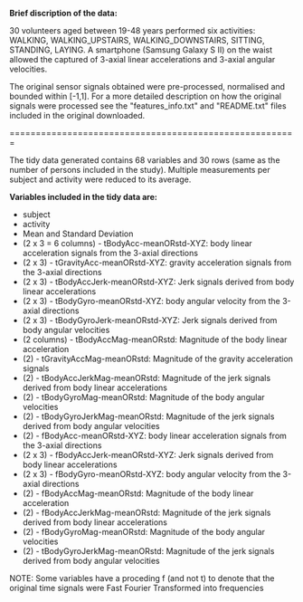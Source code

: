 **Brief discription of the data:**   

30 volunteers aged between 19-48 years performed six activities: WALKING, WALKING_UPSTAIRS, WALKING_DOWNSTAIRS, SITTING, STANDING, LAYING. A smartphone (Samsung Galaxy S II) on the waist allowed the captured of 3-axial linear accelerations and 3-axial angular velocities.

The original sensor signals obtained were pre-processed, normalised and bounded within [-1,1]. For a more detailed description on how the original signals were processed see the "features_info.txt" and "README.txt" files included in the original downloaded.

=======================================================
        
The tidy data generated contains 68 variables and 30 rows (same as the number of persons included in the study). Multiple measurements per subject and activity were reduced to its average.

**Variables included in the tidy data are:**  

* subject   
* activity   
* Mean and Standard Deviation     
* (2 x 3 = 6 columns) - tBodyAcc-meanORstd-XYZ: body linear acceleration signals from the 3-axial directions   
* (2 x 3) - tGravityAcc-meanORstd-XYZ: gravity acceleration signals from the 3-axial directions   
* (2 x 3) - tBodyAccJerk-meanORstd-XYZ: Jerk signals derived from body linear accelerations   
* (2 x 3) - tBodyGyro-meanORstd-XYZ: body angular velocity from the 3-axial directions   
* (2 x 3) - tBodyGyroJerk-meanORstd-XYZ: Jerk signals derived from body angular velocities   
* (2 columns) - tBodyAccMag-meanORstd: Magnitude of the body linear acceleration   
* (2) - tGravityAccMag-meanORstd: Magnitude of the gravity acceleration signals   
* (2) - tBodyAccJerkMag-meanORstd: Magnitude of the jerk signals derived from body linear accelerations   
* (2) - tBodyGyroMag-meanORstd: Magnitude of the body angular velocities   
* (2) - tBodyGyroJerkMag-meanORstd: Magnitude of the jerk signals derived from body angular velocities   
* (2) - fBodyAcc-meanORstd-XYZ: body linear acceleration signals from the 3-axial directions   
* (2 x 3) - fBodyAccJerk-meanORstd-XYZ: Jerk signals derived from body linear accelerations   
* (2 x 3) - fBodyGyro-meanORstd-XYZ: body angular velocity from the 3-axial directions   
* (2) - fBodyAccMag-meanORstd: Magnitude of the body linear acceleration   
* (2) - fBodyAccJerkMag-meanORstd: Magnitude of the jerk signals derived from body linear accelerations   
* (2) - fBodyGyroMag-meanORstd: Magnitude of the body angular velocities   
* (2) - tBodyGyroJerkMag-meanORstd: Magnitude of the jerk signals derived from body angular velocities   

NOTE: Some variables have a proceding f (and not t) to denote that the original time signals were Fast Fourier Transformed into frequencies